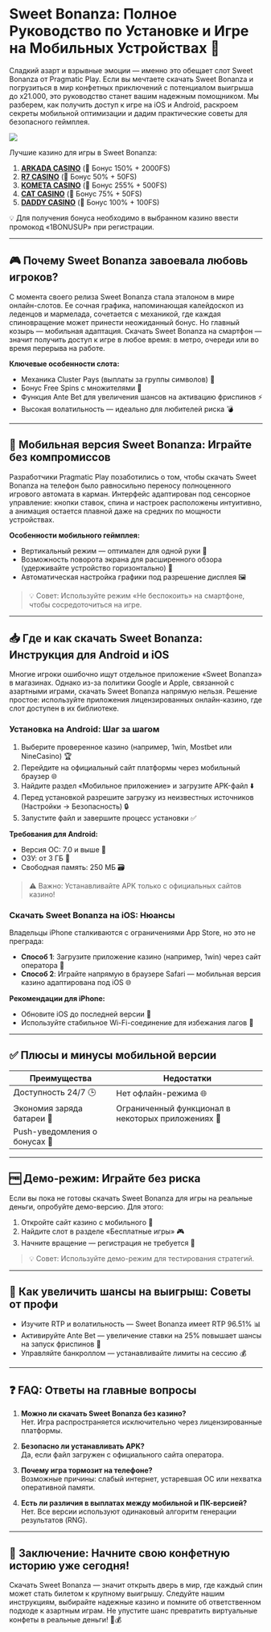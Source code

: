 # Sweet Bonanza: Полное Руководство по Установке и Игре на Мобильных Устройствах 🍭

Сладкий азарт и взрывные эмоции — именно это обещает слот Sweet Bonanza от Pragmatic Play. Если вы мечтаете скачать Sweet Bonanza и погрузиться в мир конфетных приключений с потенциалом выигрыша до x21.000, это руководство станет вашим надежным помощником. Мы разберем, как получить доступ к игре на iOS и Android, раскроем секреты мобильной оптимизации и дадим практические советы для безопасного геймплея.

[![](https://i.ibb.co/ZzLZ50qX/sweet-bonanza-tile.jpg)](https://clck.ru/3Hr27o)

Лучшие казино для игры в Sweet Bonanza:

1. **[ARKADA CASINO](https://clck.ru/3Hr27o "ARKADA CASINO")** (🎁 Бонус 150% + 2000FS)
2. **[R7 CASINO](https://clck.ru/3HsT58 "R7 CASINO")** (🎁 Бонус 50% + 50FS)
3. **[KOMETA CASINO](https://clck.ru/3HsSpx "KOMETA CASINO")** (🎁 Бонус 255% + 500FS)
4. **[CAT CASINO](https://clck.ru/3HsTGi "CAT CASINO")** (🎁 Бонус 75% + 50FS)
5. **[DADDY CASINO](https://clck.ru/3HsTSj "DADDY CASINO")** (🎁 Бонус 100% + 100FS)

💡 Для получения бонуса необходимо в выбранном казино ввести промокод «1BONUSUP» при регистрации.

---

## 🎮 Почему Sweet Bonanza завоевала любовь игроков?  
С момента своего релиза Sweet Bonanza стала эталоном в мире онлайн-слотов. Ее сочная графика, напоминающая калейдоскоп из леденцов и мармелада, сочетается с механикой, где каждая спиновращение может принести неожиданный бонус. Но главный козырь — мобильная адаптация. Скачать Sweet Bonanza на смартфон — значит получить доступ к игре в любое время: в метро, очереди или во время перерыва на работе.  

**Ключевые особенности слота:**  
- Механика Cluster Pays (выплаты за группы символов) 🧩  
- Бонус Free Spins с множителями 🎰  
- Функция Ante Bet для увеличения шансов на активацию фриспинов ⚡  
- Высокая волатильность — идеально для любителей риска 💣  

---

## 📱 Мобильная версия Sweet Bonanza: Играйте без компромиссов  
Разработчики Pragmatic Play позаботились о том, чтобы скачать Sweet Bonanza на телефон было равносильно переносу полноценного игрового автомата в карман. Интерфейс адаптирован под сенсорное управление: кнопки ставок, спина и настроек расположены интуитивно, а анимация остается плавной даже на средних по мощности устройствах.  

**Особенности мобильного геймплея:**  
- Вертикальный режим — оптимален для одной руки 📲  
- Возможность поворота экрана для расширенного обзора (удерживайте устройство горизонтально) 🔄  
- Автоматическая настройка графики под разрешение дисплея 🖼️  

> 💡 Совет: Используйте режим «Не беспокоить» на смартфоне, чтобы сосредоточиться на игре.  

---

## 📥 Где и как скачать Sweet Bonanza: Инструкция для Android и iOS  
Многие игроки ошибочно ищут отдельное приложение «Sweet Bonanza» в магазинах. Однако из-за политики Google и Apple, связанной с азартными играми, скачать Sweet Bonanza напрямую нельзя. Решение простое: используйте приложения лицензированных онлайн-казино, где слот доступен в их библиотеке.  

### Установка на Android: Шаг за шагом  
1. Выберите проверенное казино (например, 1win, Mostbet или NineCasino) 🏆  
2. Перейдите на официальный сайт платформы через мобильный браузер 🌐  
3. Найдите раздел «Мобильное приложение» и загрузите APK-файл ⬇️  
4. Перед установкой разрешите загрузку из неизвестных источников (Настройки → Безопасность) 🔒  
5. Запустите файл и завершите процесс установки ✅  

**Требования для Android:**  
- Версия ОС: 7.0 и выше 📱  
- ОЗУ: от 3 ГБ 💾  
- Свободная память: 250 МБ 🗃️  

> ⚠️ Важно: Устанавливайте APK только с официальных сайтов казино!  

### Скачать Sweet Bonanza на iOS: Нюансы  
Владельцы iPhone сталкиваются с ограничениями App Store, но это не преграда:  
- **Способ 1**: Загрузите приложение казино (например, 1win) через сайт оператора 🍎  
- **Способ 2**: Играйте напрямую в браузере Safari — мобильная версия казино адаптирована под iOS 🌐  

**Рекомендации для iPhone:**  
- Обновите iOS до последней версии 🔄  
- Используйте стабильное Wi-Fi-соединение для избежания лагов 📶  

---

## ✅ Плюсы и минусы мобильной версии  
| **Преимущества**                | **Недостатки**                |  
|----------------------------------|--------------------------------|  
| Доступность 24/7 🕒             | Нет офлайн-режима 🌐          |  
| Экономия заряда батареи 🔋      | Ограниченный функционал в некоторых приложениях 🛑 |  
| Push-уведомления о бонусах 📩   |                                |  

---

## 🆓 Демо-режим: Играйте без риска  
Если вы пока не готовы скачать Sweet Bonanza для игры на реальные деньги, опробуйте демо-версию. Для этого:  
1. Откройте сайт казино с мобильного 📱  
2. Найдите слот в разделе «Бесплатные игры» 🎮  
3. Начните вращение — регистрация не требуется 💫  

> 💡 Совет: Используйте демо-режим для тестирования стратегий.  

---

## 🚀 Как увеличить шансы на выигрыш: Советы от профи  
- Изучите RTP и волатильность — Sweet Bonanza имеет RTP 96.51% 📊  
- Активируйте Ante Bet — увеличение ставки на 25% повышает шансы на запуск фриспинов 🎯  
- Управляйте банкроллом — устанавливайте лимиты на сессию 💰  

---

## ❓ FAQ: Ответы на главные вопросы  
1. **Можно ли скачать Sweet Bonanza без казино?**  
   Нет. Игра распространяется исключительно через лицензированные платформы.  

2. **Безопасно ли устанавливать APK?**  
   Да, если файл загружен с официального сайта оператора.  

3. **Почему игра тормозит на телефоне?**  
   Возможные причины: слабый интернет, устаревшая ОС или нехватка оперативной памяти.  

4. **Есть ли различия в выплатах между мобильной и ПК-версией?**  
   Нет. Все версии используют одинаковый алгоритм генерации результатов (RNG).  

---

## 🎉 Заключение: Начните свою конфетную историю уже сегодня!  
Скачать Sweet Bonanza — значит открыть дверь в мир, где каждый спин может стать билетом к крупному выигрышу. Следуйте нашим инструкциям, выбирайте надежные казино и помните об ответственном подходе к азартным играм. Не упустите шанс превратить виртуальные конфеты в реальные деньги! 🍬💰 
